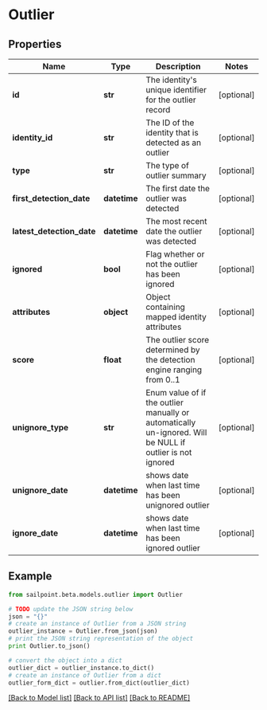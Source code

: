 # Outlier


## Properties

Name | Type | Description | Notes
------------ | ------------- | ------------- | -------------
**id** | **str** | The identity&#39;s unique identifier for the outlier record | [optional] 
**identity_id** | **str** | The ID of the identity that is detected as an outlier | [optional] 
**type** | **str** | The type of outlier summary | [optional] 
**first_detection_date** | **datetime** | The first date the outlier was detected | [optional] 
**latest_detection_date** | **datetime** | The most recent date the outlier was detected | [optional] 
**ignored** | **bool** | Flag whether or not the outlier has been ignored | [optional] 
**attributes** | **object** | Object containing mapped identity attributes | [optional] 
**score** | **float** | The outlier score determined by the detection engine ranging from 0..1 | [optional] 
**unignore_type** | **str** | Enum value of if the outlier manually or automatically un-ignored. Will be NULL if outlier is not ignored | [optional] 
**unignore_date** | **datetime** | shows date when last time has been unignored outlier | [optional] 
**ignore_date** | **datetime** | shows date when last time has been ignored outlier | [optional] 

## Example

```python
from sailpoint.beta.models.outlier import Outlier

# TODO update the JSON string below
json = "{}"
# create an instance of Outlier from a JSON string
outlier_instance = Outlier.from_json(json)
# print the JSON string representation of the object
print Outlier.to_json()

# convert the object into a dict
outlier_dict = outlier_instance.to_dict()
# create an instance of Outlier from a dict
outlier_form_dict = outlier.from_dict(outlier_dict)
```
[[Back to Model list]](../README.md#documentation-for-models) [[Back to API list]](../README.md#documentation-for-api-endpoints) [[Back to README]](../README.md)


